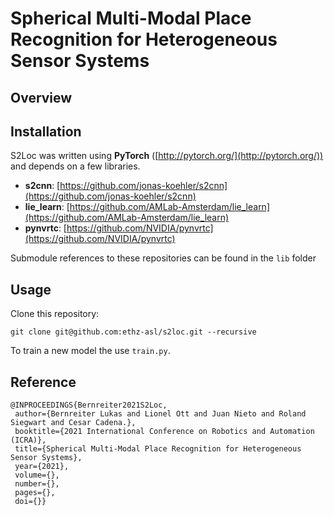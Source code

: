 # Spherical Multi-Modal Place Recognition for Heterogeneous Sensor Systems

## Overview

## Installation


S2Loc was written using __PyTorch__ ([http://pytorch.org/](http://pytorch.org/)) and depends on a few libraries.
  * __s2cnn__: [https://github.com/jonas-koehler/s2cnn](https://github.com/jonas-koehler/s2cnn)
  * __lie_learn__: [https://github.com/AMLab-Amsterdam/lie_learn](https://github.com/AMLab-Amsterdam/lie_learn)
  * __pynvrtc__: [https://github.com/NVIDIA/pynvrtc](https://github.com/NVIDIA/pynvrtc)

Submodule references to these repositories can be found in the `lib` folder


## Usage

Clone this repository:
```
git clone git@github.com:ethz-asl/s2loc.git --recursive
```

To train a new model the use `train.py`.


## Reference

```
@INPROCEEDINGS{Bernreiter2021S2Loc,
 author={Bernreiter Lukas and Lionel Ott and Juan Nieto and Roland Siegwart and Cesar Cadena.},
 booktitle={2021 International Conference on Robotics and Automation (ICRA)},
 title={Spherical Multi-Modal Place Recognition for Heterogeneous Sensor Systems},
 year={2021},
 volume={},
 number={},
 pages={},
 doi={}}
```
